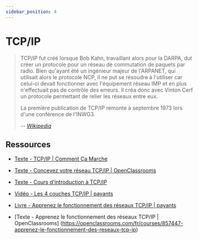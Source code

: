 ```yaml
---
sidebar_position: 4
---
```


# TCP/IP

> TCP/IP fut créé lorsque Bob Kahn, travaillant alors pour la DARPA, dut créer un protocole pour un réseau de commutation de paquets par radio. Bien qu'ayant été un ingénieur majeur de l'ARPANET, qui utilisait alors le protocole NCP, il ne put se résoudre à l'utiliser car celui-ci devait fonctionner avec l'équipement réseau IMP et en plus n'effectuait pas de contrôle des erreurs. Il créa donc avec Vinton Cerf un protocole permettant de relier les réseaux entre eux.
>
>La première publication de TCP/IP remonte à septembre 1973 lors d'une conférence de l'INWG3.
>
> -- <cite>[Wikipedia](https://fr.wikipedia.org/wiki/Suite_des_protocoles_Internet)</cite>

## Ressources

* [Texte - TCP/IP | Comment Ça Marche](https://www.commentcamarche.net/contents/539-tcp-ip)

* [Texte - Concevez votre réseau TCP/IP | OpenClassrooms](https://openclassrooms.com/fr/courses/6944606-concevez-votre-reseau-tcp-ip)

* [Texte - Cours d'introduction à TCP/IP](https://laissus.developpez.com/tutoriels/cours-introduction-tcp-ip/)

* [Vidéo - Les 4 couches TCP/IP | payants](https://www.elephorm.com/formation/code/webmaster/les-fondamentaux-du-webmaster/les-4-couches-tcpip)

* [Livre - Apprenez le fonctionnement des réseaux TCP/IP | payants](https://www.elephorm.com/formation/code/webmaster/les-fondamentaux-du-webmaster/les-4-couches-tcpip)

* [Texte - Apprenez le fonctionnement des réseaux TCP/IP | OpenClassrooms] (https://openclassrooms.com/fr/courses/857447-apprenez-le-fonctionnement-des-reseaux-tcp-ip)
